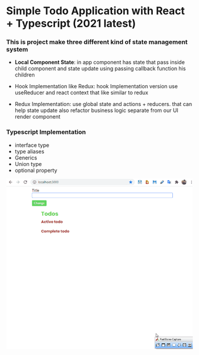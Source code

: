# Simple Todo Application with React + Typescript (2021 latest)

### This is project make three different kind of state management system

* **Local Component State**:
    in app component has state that pass inside child component
    and state update using passing callback function his children


* Hook Implementation like Redux:
  hook Implementation version use useReducer and react context that like similar to redux

  
* Redux Implementation:
    use global state and actions + reducers. that can help state update
    also refactor business logic separate from our UI render component

### Typescript Implementation 
* interface type
* type aliases
* Generics
* Union type
* optional property


![](todo%20app%20with%20typescript%20v1.0.gif)